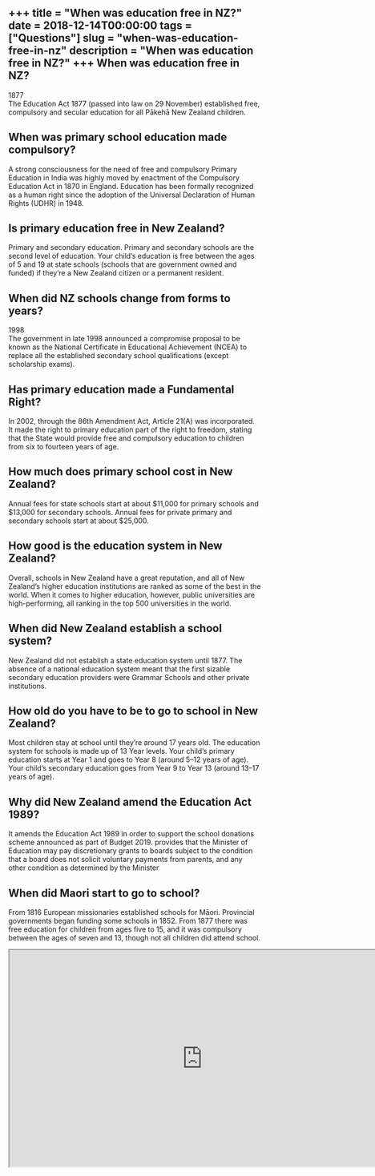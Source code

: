 +++
title = "When was education free in NZ?"
date = 2018-12-14T00:00:00
tags = ["Questions"]
slug = "when-was-education-free-in-nz"
description = "When was education free in NZ?"
+++
When was education free in NZ?
------------------------------

1877  
The Education Act 1877 (passed into law on 29 November) established free, compulsory and secular education for all Pākehā New Zealand children.

When was primary school education made compulsory?
--------------------------------------------------

A strong consciousness for the need of free and compulsory Primary Education in India was highly moved by enactment of the Compulsory Education Act in 1870 in England. Education has been formally recognized as a human right since the adoption of the Universal Declaration of Human Rights (UDHR) in 1948.

Is primary education free in New Zealand?
-----------------------------------------

Primary and secondary education. Primary and secondary schools are the second level of education. Your child’s education is free between the ages of 5 and 19 at state schools (schools that are government owned and funded) if they’re a New Zealand citizen or a permanent resident.

When did NZ schools change from forms to years?
-----------------------------------------------

1998  
The government in late 1998 announced a compromise proposal to be known as the National Certificate in Educational Achievement (NCEA) to replace all the established secondary school qualifications (except scholarship exams).

Has primary education made a Fundamental Right?
-----------------------------------------------

In 2002, through the 86th Amendment Act, Article 21(A) was incorporated. It made the right to primary education part of the right to freedom, stating that the State would provide free and compulsory education to children from six to fourteen years of age.

How much does primary school cost in New Zealand?
-------------------------------------------------

Annual fees for state schools start at about $11,000 for primary schools and $13,000 for secondary schools. Annual fees for private primary and secondary schools start at about $25,000.

How good is the education system in New Zealand?
------------------------------------------------

Overall, schools in New Zealand have a great reputation, and all of New Zealand’s higher education institutions are ranked as some of the best in the world. When it comes to higher education, however, public universities are high-performing, all ranking in the top 500 universities in the world.

When did New Zealand establish a school system?
-----------------------------------------------

New Zealand did not establish a state education system until 1877. The absence of a national education system meant that the first sizable secondary education providers were Grammar Schools and other private institutions.

How old do you have to be to go to school in New Zealand?
---------------------------------------------------------

Most children stay at school until they’re around 17 years old. The education system for schools is made up of 13 Year levels. Your child’s primary education starts at Year 1 and goes to Year 8 (around 5–12 years of age). Your child’s secondary education goes from Year 9 to Year 13 (around 13–17 years of age).

Why did New Zealand amend the Education Act 1989?
-------------------------------------------------

It amends the Education Act 1989 in order to support the school donations scheme announced as part of Budget 2019. provides that the Minister of Education may pay discretionary grants to boards subject to the condition that a board does not solicit voluntary payments from parents, and any other condition as determined by the Minister

When did Maori start to go to school?
-------------------------------------

From 1816 European missionaries established schools for Māori. Provincial governments began funding some schools in 1852. From 1877 there was free education for children from ages five to 15, and it was compulsory between the ages of seven and 13, though not all children did attend school.

<iframe allow="accelerometer; autoplay; clipboard-write; encrypted-media; gyroscope; picture-in-picture" allowfullscreen="" class="__youtube_prefs__  epyt-is-override  no-lazyload" data-no-lazy="1" data-origheight="433" data-origwidth="770" data-skipgform_ajax_framebjll="" height="433" id="_ytid_33168" loading="lazy" src="https://www.youtube.com/embed/CTR45P35DUA?enablejsapi=1&autoplay=0&cc_load_policy=0&cc_lang_pref=&iv_load_policy=1&loop=0&modestbranding=0&rel=1&fs=1&playsinline=0&autohide=2&theme=dark&color=red&controls=1&" title="YouTube player" width="770"></iframe>